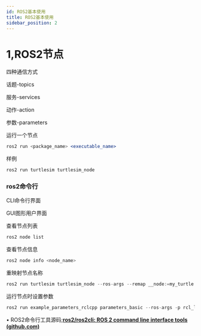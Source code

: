 ```yaml
---
id: ROS2基本使用
title: ROS2基本使用
sidebar_position: 2
---
```


# 1,ROS2节点

四种通信方式

话题-topics

服务-services

动作-action

参数-parameters

运行一个节点

```jsx
ros2 run <package_name> <executable_name>
```

样例

```jsx
ros2 run turtlesim turtlesim_node
```

### ros2命令行

CLI命令行界面

GUI图形用户界面

查看节点列表

```jsx
ros2 node list
```

查看节点信息

```jsx
ros2 node info <node_name>
```

重映射节点名称

```jsx
ros2 run turtlesim turtlesim_node --ros-args --remap __node:=my_turtle
```

运行节点时设置参数

```jsx
ros2 run example_parameters_rclcpp parameters_basic --ros-args -p rcl_log_level:=10
```

• ROS2命令行工具源码;[**ros2/ros2cli: ROS 2 command line interface tools (github.com)**](https://github.com/ros2/ros2cli)